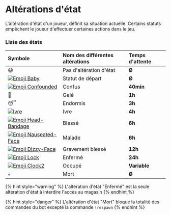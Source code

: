 # Altérations d'état

L'altération d'état d'un joueur, définit sa situation actuelle. Certains statuts empêchent le joueur d'effectuer certaines actions dans le jeu.

###  Liste des états 

| Symbole | Nom des différentes altérations | Temps d'attente |
| :--- | :--- | :--- |
| 😃  | Pas d'altération d'état | **Ø** |
| [![Emoji Baby](https://vignette.wikia.nocookie.net/draftbot/images/9/93/Emoji_Baby.png/revision/latest/scale-to-width-down/20?cb=20200301093928&path-prefix=fr)](https://vignette.wikia.nocookie.net/draftbot/images/9/93/Emoji_Baby.png/revision/latest?cb=20200301093928&path-prefix=fr) | Statut de départ | **Ø** |
| [![Emoji Confounded](https://vignette.wikia.nocookie.net/draftbot/images/0/01/Emoji_Confounded.png/revision/latest/scale-to-width-down/20?cb=20200301093840&path-prefix=fr)](https://vignette.wikia.nocookie.net/draftbot/images/0/01/Emoji_Confounded.png/revision/latest?cb=20200301093840&path-prefix=fr) | Confus | **40min** |
| 🥶  | Gelé | **1h** |
| 😴  | Endormis | **3h** |
| [![Ivre](https://vignette.wikia.nocookie.net/draftbot/images/4/4c/Ivre.png/revision/latest/scale-to-width-down/20?cb=20200422162728&path-prefix=fr)](https://vignette.wikia.nocookie.net/draftbot/images/4/4c/Ivre.png/revision/latest?cb=20200422162728&path-prefix=fr) | Ivre | **4h** |
| [![Emoji Head-Bandage](https://vignette.wikia.nocookie.net/draftbot/images/f/f1/Emoji_Head-Bandage.png/revision/latest/scale-to-width-down/20?cb=20200301094204&path-prefix=fr)](https://vignette.wikia.nocookie.net/draftbot/images/f/f1/Emoji_Head-Bandage.png/revision/latest?cb=20200301094204&path-prefix=fr) | Blessé | **6h** |
| [![Emoji Nauseated-Face](https://vignette.wikia.nocookie.net/draftbot/images/9/94/Emoji_Nauseated-Face.png/revision/latest/scale-to-width-down/20?cb=20200229133419&path-prefix=fr)](https://vignette.wikia.nocookie.net/draftbot/images/9/94/Emoji_Nauseated-Face.png/revision/latest?cb=20200229133419&path-prefix=fr) | Malade | **6h** |
| [![Emoji Dizzy-Face](https://vignette.wikia.nocookie.net/draftbot/images/0/0d/Emoji_Dizzy-Face.png/revision/latest/scale-to-width-down/20?cb=20200229133925&path-prefix=fr)](https://vignette.wikia.nocookie.net/draftbot/images/0/0d/Emoji_Dizzy-Face.png/revision/latest?cb=20200229133925&path-prefix=fr) | Gravement blessé | **12h** |
| [![Emoji Lock](https://vignette.wikia.nocookie.net/draftbot/images/4/46/Emoji_Lock.png/revision/latest/scale-to-width-down/20?cb=20200301093817&path-prefix=fr)](https://vignette.wikia.nocookie.net/draftbot/images/4/46/Emoji_Lock.png/revision/latest?cb=20200301093817&path-prefix=fr) | Enfermé | **24h** |
| [![Emoji Clock2](https://vignette.wikia.nocookie.net/draftbot/images/3/35/Emoji_Clock2.png/revision/latest/scale-to-width-down/20?cb=20200301094015&path-prefix=fr)](https://vignette.wikia.nocookie.net/draftbot/images/3/35/Emoji_Clock2.png/revision/latest?cb=20200301094015&path-prefix=fr) | Occupé | **Variable** |
| 💀  | Mort | **Ø** |

{% hint style="warning" %}
L'altération d'état "Enfermé" est la seule altération d'état à interdire l'accès au magasin
{% endhint %}

{% hint style="danger" %}
L'altération d'état "Mort" bloque la totalité des commandes du bot excepté la commande `!respawn`
{% endhint %}

